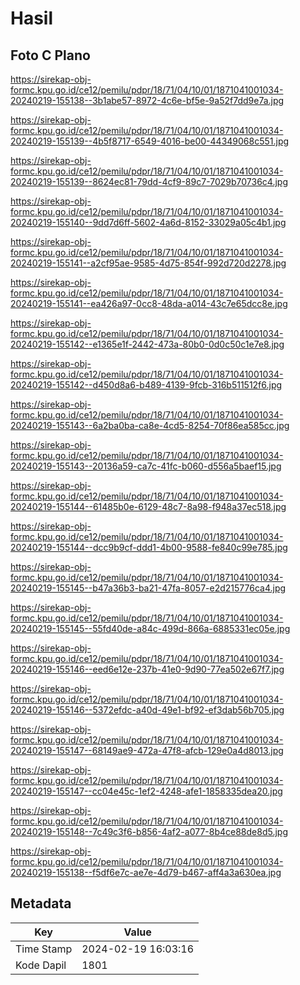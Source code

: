# Hasil

## Foto C Plano

https://sirekap-obj-formc.kpu.go.id/ce12/pemilu/pdpr/18/71/04/10/01/1871041001034-20240219-155138--3b1abe57-8972-4c6e-bf5e-9a52f7dd9e7a.jpg

https://sirekap-obj-formc.kpu.go.id/ce12/pemilu/pdpr/18/71/04/10/01/1871041001034-20240219-155139--4b5f8717-6549-4016-be00-44349068c551.jpg

https://sirekap-obj-formc.kpu.go.id/ce12/pemilu/pdpr/18/71/04/10/01/1871041001034-20240219-155139--8624ec81-79dd-4cf9-89c7-7029b70736c4.jpg

https://sirekap-obj-formc.kpu.go.id/ce12/pemilu/pdpr/18/71/04/10/01/1871041001034-20240219-155140--9dd7d6ff-5602-4a6d-8152-33029a05c4b1.jpg

https://sirekap-obj-formc.kpu.go.id/ce12/pemilu/pdpr/18/71/04/10/01/1871041001034-20240219-155141--a2cf95ae-9585-4d75-854f-992d720d2278.jpg

https://sirekap-obj-formc.kpu.go.id/ce12/pemilu/pdpr/18/71/04/10/01/1871041001034-20240219-155141--ea426a97-0cc8-48da-a014-43c7e65dcc8e.jpg

https://sirekap-obj-formc.kpu.go.id/ce12/pemilu/pdpr/18/71/04/10/01/1871041001034-20240219-155142--e1365e1f-2442-473a-80b0-0d0c50c1e7e8.jpg

https://sirekap-obj-formc.kpu.go.id/ce12/pemilu/pdpr/18/71/04/10/01/1871041001034-20240219-155142--d450d8a6-b489-4139-9fcb-316b511512f6.jpg

https://sirekap-obj-formc.kpu.go.id/ce12/pemilu/pdpr/18/71/04/10/01/1871041001034-20240219-155143--6a2ba0ba-ca8e-4cd5-8254-70f86ea585cc.jpg

https://sirekap-obj-formc.kpu.go.id/ce12/pemilu/pdpr/18/71/04/10/01/1871041001034-20240219-155143--20136a59-ca7c-41fc-b060-d556a5baef15.jpg

https://sirekap-obj-formc.kpu.go.id/ce12/pemilu/pdpr/18/71/04/10/01/1871041001034-20240219-155144--61485b0e-6129-48c7-8a98-f948a37ec518.jpg

https://sirekap-obj-formc.kpu.go.id/ce12/pemilu/pdpr/18/71/04/10/01/1871041001034-20240219-155144--dcc9b9cf-ddd1-4b00-9588-fe840c99e785.jpg

https://sirekap-obj-formc.kpu.go.id/ce12/pemilu/pdpr/18/71/04/10/01/1871041001034-20240219-155145--b47a36b3-ba21-47fa-8057-e2d215776ca4.jpg

https://sirekap-obj-formc.kpu.go.id/ce12/pemilu/pdpr/18/71/04/10/01/1871041001034-20240219-155145--55fd40de-a84c-499d-866a-6885331ec05e.jpg

https://sirekap-obj-formc.kpu.go.id/ce12/pemilu/pdpr/18/71/04/10/01/1871041001034-20240219-155146--eed6e12e-237b-41e0-9d90-77ea502e67f7.jpg

https://sirekap-obj-formc.kpu.go.id/ce12/pemilu/pdpr/18/71/04/10/01/1871041001034-20240219-155146--5372efdc-a40d-49e1-bf92-ef3dab56b705.jpg

https://sirekap-obj-formc.kpu.go.id/ce12/pemilu/pdpr/18/71/04/10/01/1871041001034-20240219-155147--68149ae9-472a-47f8-afcb-129e0a4d8013.jpg

https://sirekap-obj-formc.kpu.go.id/ce12/pemilu/pdpr/18/71/04/10/01/1871041001034-20240219-155147--cc04e45c-1ef2-4248-afe1-1858335dea20.jpg

https://sirekap-obj-formc.kpu.go.id/ce12/pemilu/pdpr/18/71/04/10/01/1871041001034-20240219-155148--7c49c3f6-b856-4af2-a077-8b4ce88de8d5.jpg

https://sirekap-obj-formc.kpu.go.id/ce12/pemilu/pdpr/18/71/04/10/01/1871041001034-20240219-155138--f5df6e7c-ae7e-4d79-b467-aff4a3a630ea.jpg


## Metadata

| Key        | Value               |
| ---------- | ------------------- |
| Time Stamp | 2024-02-19 16:03:16 |
| Kode Dapil | 1801                |



